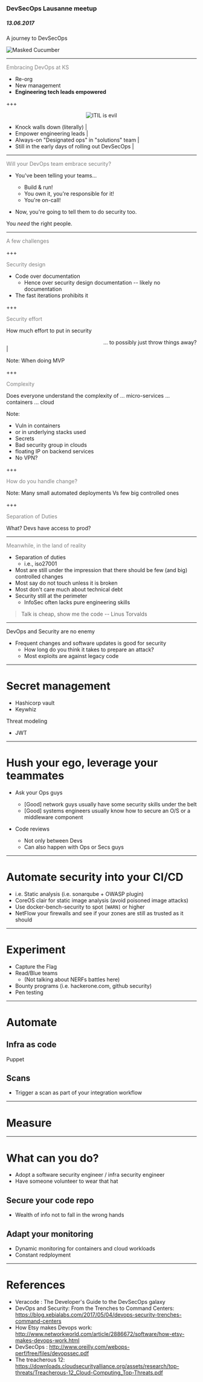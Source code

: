 ### DevSecOps Lausanne meetup   
##### 13.06.2017
A journey to DevSecOps

![Masked Cucumber](assets/masked_cucumber_90px.jpg)


---
<span style="color:gray">Embracing DevOps at KS</span>

- Re-org 
- New management
- **Engineering tech leads empowered**

+++

<span style="display: block; text-align: center">![ITIL is evil](assets/ITILisevil_avg.png)</span>

- Knock walls down (literally) |
- Empower engineering leads |
- Always-on "Designated ops" in "solutions" team |
- Still in the early days of rolling out DevSecOps |


---
<span style="color:gray">Will your DevOps team embrace security?</span>
* You've been telling your teams...
  * Build & run!
  * You own it, you're responsible for it!
  * You're on-call! 

* Now, you're going to tell them to do security too.

You *need* the right people.


---
<span style="color:gray">A few challenges</span>

+++

<span style="color:gray">Security design</span>
* Code over documentation 
  * Hence over security design documentation -- likely no documentation
* The fast iterations prohibits it

+++

<span style="color:gray">Security effort</span>

How much effort to put in security
  
<span style="display:block; text-align:right">... to possibly just throw things away?</span> |

Note:
When doing MVP

+++

<span style="color:gray">Complexity</span>

Does everyone understand the complexity of 
  ... micro-services
  ... containers 
  ... cloud

Note:
* Vuln in containers
* or in underlying stacks used
* Secrets
* Bad security group in clouds
* floating IP on backend services
* No VPN?

+++

<span style="color:gray">How do you handle change?</span>

Note:
Many small automated deployments Vs few big controlled ones

+++

<span style="color:gray">Separation of Duties</span>

What? Devs have access to prod?


---
<span style="color:gray">Meanwhile, in the land of reality</span>
* Separation of duties
  * i.e., iso27001
* Most are still under the impression that there should be few (and big) controlled changes
* Most say do not touch unless it is broken
* Most don't care much about technical debt
* Security still at the perimeter
  * InfoSec often lacks pure engineering skills 
  
> Talk is cheap, show me the code
> -- Linus Torvalds


---
DevOps and Security are no enemy 
* Frequent changes and software updates is good for security
  * How long do you think it takes to prepare an attack?
  * Most exploits are against legacy code

---

# Secret management
* Hashicorp vault
* Keywhiz

Threat modeling
* JWT

---
# Hush your ego, leverage your teammates
* Ask your Ops guys
  * [Good] network guys usually have some security skills under the belt
  * [Good] systems engineers usually know how to secure an O/S or a middleware component

* Code reviews
  * Not only between Devs
  * Can also happen with Ops or Secs guys

---
# Automate security into your CI/CD

* i.e. Static analysis (i.e. sonarqube + OWASP plugin)
* CoreOS clair for static image analysis (avoid poisoned image attacks)
* Use docker-bench-security to spot `[WARN]` or higher
* NetFlow your firewalls and see if your zones are still as trusted as it should

---
# Experiment
* Capture the Flag
* Read/Blue teams
  * (Not talking about NERFs battles here)
* Bounty programs (i.e. hackerone.com, github security)
* Pen testing

---
# Automate
## Infra as code
Puppet

## Scans
* Trigger a scan as part of your integration workflow

---
# Measure
---
# What can you do?
* Adopt a software security engineer / infra security engineer
* Have someone volunteer to wear that hat

## Secure your code repo
* Wealth of info not to fall in the wrong hands

## Adapt your monitoring
* Dynamic monitoring for containers and cloud workloads
* Constant redployment

---
# References
- Veracode : The Developer's Guide to the DevSecOps galaxy
- DevOps and Security: From the Trenches to Command Centers: https://blog.xebialabs.com/2017/05/04/devops-security-trenches-command-centers
- How Etsy makes Devops work: http://www.networkworld.com/article/2886672/software/how-etsy-makes-devops-work.html
- DevSecOps : http://www.oreilly.com/webops-perf/free/files/devopssec.pdf
- The treacherous 12: https://downloads.cloudsecurityalliance.org/assets/research/top-threats/Treacherous-12_Cloud-Computing_Top-Threats.pdf
